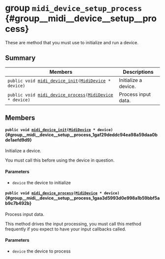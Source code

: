 # group `midi_device_setup_process` {#group__midi__device__setup__process}

These are method that you must use to initialize and run a device.

## Summary

 Members                        | Descriptions                                
--------------------------------|---------------------------------------------
`public void `[`midi_device_init`](#group__midi__device__setup__process_1gaf29deddc94ea98a59daa0bde1aefd9d9)`(`[`MidiDevice`](#struct__midi__device)` * device)`            | Initialize a device.
`public void `[`midi_device_process`](#group__midi__device__setup__process_1gaa3d5993d0e998a1b59bbf5ab9c7b492b)`(`[`MidiDevice`](#struct__midi__device)` * device)`            | Process input data.

## Members

#### `public void `[`midi_device_init`](#group__midi__device__setup__process_1gaf29deddc94ea98a59daa0bde1aefd9d9)`(`[`MidiDevice`](#struct__midi__device)` * device)` {#group__midi__device__setup__process_1gaf29deddc94ea98a59daa0bde1aefd9d9}

Initialize a device.

You must call this before using the device in question.

#### Parameters
* `device` the device to initialize

#### `public void `[`midi_device_process`](#group__midi__device__setup__process_1gaa3d5993d0e998a1b59bbf5ab9c7b492b)`(`[`MidiDevice`](#struct__midi__device)` * device)` {#group__midi__device__setup__process_1gaa3d5993d0e998a1b59bbf5ab9c7b492b}

Process input data.

This method drives the input processing, you must call this method frequently if you expect to have your input callbacks called.

#### Parameters
* `device` the device to process

